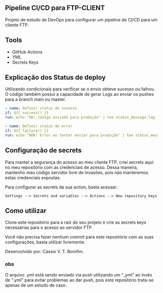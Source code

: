 ## Pipeline CI/CD para FTP-CLIENT

Projeto de estudo de DevOps para configurar um pipeline de CI/CD para um cliente FTP.

## Tools
* GitHub Actions
* YML
* Secrets Keys

## Explicação dos Status de deploy
Utilizando condicionais para verificar se o envio obteve sucesso ou falhou. O código também possui a capacidade de gerar Logs ao enviar os pushes para a branch main ou master.

```yml
- name: Definir status de sucesso
if: ${{ success() }}
run: echo "OK! Código enviado para produção" | tee status_message.log

- name: Definir status de error
if: ${{ failure() }}
run: echo "NOK! Error ao tentar enviar para produção" | tee status_message.log
```

## Configuração de secrets
Para manter a segurança do acesso ao meu cliente FTP, criei secrets aqui no meu repositório com as credenciais de acesso. Dessa maneira, mantenho meu código servidor livre de invasões, pois não manteremos estas credenciais expostas.

Para configurar as secrets da sua action, basta acessar:

````
Settings --> Secrets and variables --> Actions --> New repository keys
````

## Como utilizar
Clone este repositório para a raíz do seu projeto e crie as secrets keys necessárias para o acesso ao servidor FTP.

Você não precisa fazer nenhum commit para este repositório com as suas configurações, basta utilizar livremente.



Desenvolvido por: Cássio V. T. Bomfim.

### obs
O arquivo .yml está sendo enviado via push utilizando um "_yml" ao invés de ".yml" para evitar problemas ao dar push, pois este repositório trata-se apenas de um estudo de caso.